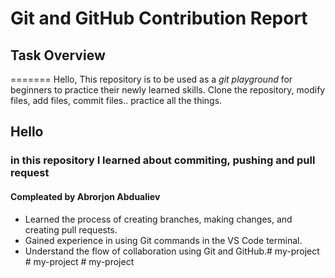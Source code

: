 # Git and GitHub Contribution Report

## Task Overview


=======
Hello,
This repository is to be used as a _git playground_ for beginners to practice their newly learned skills. Clone the repository, modify files, add files, commit files.. practice all the things.

## Hello

### in this repository I learned about commiting, pushing and pull request

#### Compleated by  Abrorjon Abdualiev

- Learned the process of creating branches, making changes, and creating pull requests.
- Gained experience in using Git commands in the VS Code terminal.
- Understand the flow of collaboration using Git and GitHub.#   m y - p r o j e c t  
 #   m y - p r o j e c t  
 #   m y - p r o j e c t  
 